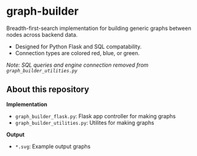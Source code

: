 # graph-builder
Breadth-first-search implementation for building generic graphs between nodes across backend data.

* Designed for Python Flask and SQL compatability.
* Connection types are colored red, blue, or green.

*Note: SQL queries and engine connection removed from `graph_builder_utilities.py`*

## About this repository

**Implementation**
* `graph_builder_flask.py`: Flask app controller for making graphs
* `graph_builder_utilities.py`: Utilites for making graphs

**Output**
* `*.svg`: Example output graphs
